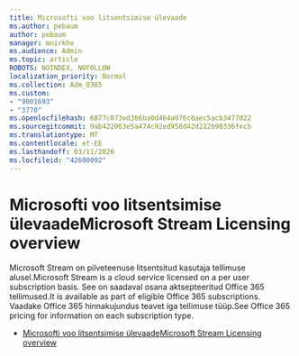 ```yaml
---
title: Microsofti voo litsentsimise ülevaade
ms.author: pebaum
author: pebaum
manager: mnirkhe
ms.audience: Admin
ms.topic: article
ROBOTS: NOINDEX, NOFOLLOW
localization_priority: Normal
ms.collection: Adm_O365
ms.custom:
- "9001693"
- "3770"
ms.openlocfilehash: 6877c073ed366ba0d464a076c6aec5acb3477d22
ms.sourcegitcommit: 9ab422063e5a474c92ed956d42d222b90336fecb
ms.translationtype: MT
ms.contentlocale: et-EE
ms.lasthandoff: 03/11/2020
ms.locfileid: "42600092"
---
```

# <a name="microsoft-stream-licensing-overview"></a><span data-ttu-id="d6851-102">Microsofti voo litsentsimise ülevaade</span><span class="sxs-lookup"><span data-stu-id="d6851-102">Microsoft Stream Licensing overview</span></span>

<span data-ttu-id="d6851-103">Microsoft Stream on pilveteenuse litsentsitud kasutaja tellimuse alusel.</span><span class="sxs-lookup"><span data-stu-id="d6851-103">Microsoft Stream is a cloud service licensed on a per user subscription basis.</span></span> <span data-ttu-id="d6851-104">See on saadaval osana aktsepteeritud Office 365 tellimused.</span><span class="sxs-lookup"><span data-stu-id="d6851-104">It is available as part of eligible Office 365 subscriptions.</span></span> <span data-ttu-id="d6851-105">Vaadake Office 365 hinnakujundus teavet iga tellimuse tüüp.</span><span class="sxs-lookup"><span data-stu-id="d6851-105">See Office 365 pricing for information on each subscription type.</span></span>

- [<span data-ttu-id="d6851-106">Microsofti voo litsentsimise ülevaade</span><span class="sxs-lookup"><span data-stu-id="d6851-106">Microsoft Stream Licensing overview</span></span>](https://docs.microsoft.com/stream/license-overview)